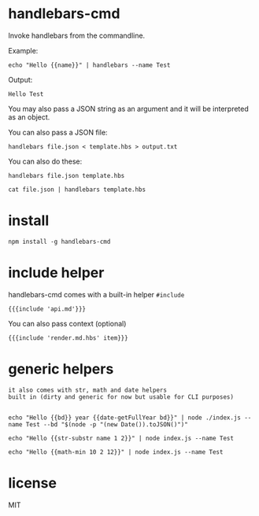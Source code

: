 # handlebars-cmd

Invoke handlebars from the commandline. 

Example:

    echo "Hello {{name}}" | handlebars --name Test

Output:

    Hello Test

You may also pass a JSON string as an argument and it will be 
interpreted as an object.


You can also pass a JSON file:

    handlebars file.json < template.hbs > output.txt

You can also do these:
	
	handlebars file.json template.hbs
 
	cat file.json | handlebars template.hbs

# install

    npm install -g handlebars-cmd

# include helper

handlebars-cmd comes with a built-in helper `#include`
    
    {{{include 'api.md'}}}

You can also pass context (optional)
    
    {{{include 'render.md.hbs' item}}}

# generic helpers

	it also comes with str, math and date helpers 
	built in (dirty and generic for now but usable for CLI purposes)


	echo "Hello {{bd}} year {{date-getFullYear bd}}" | node ./index.js --name Test --bd "$(node -p "(new Date()).toJSON()")"	

	echo "Hello {{str-substr name 1 2}}" | node index.js --name Test

	echo "Hello {{math-min 10 2 12}}" | node index.js --name Test

# license

MIT
